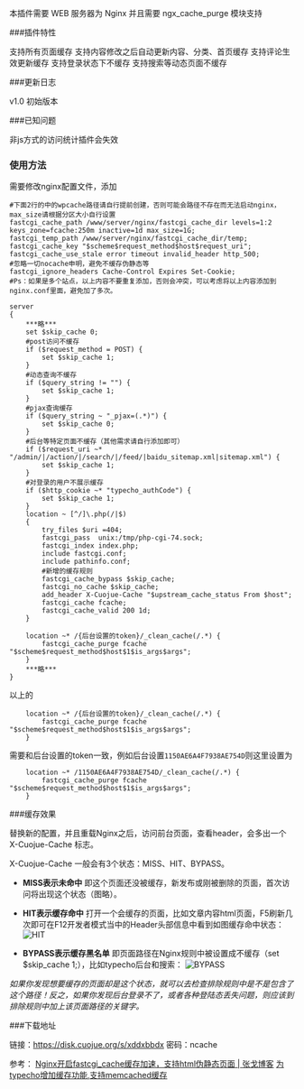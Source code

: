 本插件需要 WEB 服务器为 Nginx 并且需要 ngx_cache_purge 模块支持

###插件特性

支持所有页面缓存
支持内容修改之后自动更新内容、分类、首页缓存
支持评论生效更新缓存
支持登录状态下不缓存
支持搜索等动态页面不缓存

###更新日志

v1.0 初始版本

###已知问题

非js方式的访问统计插件会失效

### 使用方法

需要修改nginx配置文件，添加
```nginx
#下面2行的中的wpcache路径请自行提前创建，否则可能会路径不存在而无法启动nginx，max_size请根据分区大小自行设置
fastcgi_cache_path /www/server/nginx/fastcgi_cache_dir levels=1:2 keys_zone=fcache:250m inactive=1d max_size=1G;
fastcgi_temp_path /www/server/nginx/fastcgi_cache_dir/temp;
fastcgi_cache_key "$scheme$request_method$host$request_uri";
fastcgi_cache_use_stale error timeout invalid_header http_500;
#忽略一切nocache申明，避免不缓存伪静态等
fastcgi_ignore_headers Cache-Control Expires Set-Cookie;
#Ps：如果是多个站点，以上内容不要重复添加，否则会冲突，可以考虑将以上内容添加到nginx.conf里面，避免加了多次。
```

```nginx
server
{
	***略***
	set $skip_cache 0;
	#post访问不缓存
	if ($request_method = POST) {
		set $skip_cache 1;
	}
	#动态查询不缓存
	if ($query_string != "") {
		set $skip_cache 1;
	}
	#pjax查询缓存
	if ($query_string ~ "_pjax=(.*)") {
		set $skip_cache 0;
	}
	#后台等特定页面不缓存（其他需求请自行添加即可）
	if ($request_uri ~* "/admin/|/action/|/search/|/feed/|baidu_sitemap.xml|sitemap.xml") {
		set $skip_cache 1;
	}
	#对登录的用户不展示缓存
	if ($http_cookie ~* "typecho_authCode") {
		set $skip_cache 1;
	}
	location ~ [^/]\.php(/|$)
	{
		try_files $uri =404;
		fastcgi_pass  unix:/tmp/php-cgi-74.sock;
		fastcgi_index index.php;
		include fastcgi.conf;
		include pathinfo.conf;
		#新增的缓存规则
		fastcgi_cache_bypass $skip_cache;
		fastcgi_no_cache $skip_cache;
		add_header X-Cuojue-Cache "$upstream_cache_status From $host";
		fastcgi_cache fcache;
		fastcgi_cache_valid 200 1d;
	}

	location ~* /{后台设置的token}/_clean_cache(/.*) {
		fastcgi_cache_purge fcache "$scheme$request_method$host$1$is_args$args";
	}
	***略***
}
```
以上的
```nginx
	location ~* /{后台设置的token}/_clean_cache(/.*) {
		fastcgi_cache_purge fcache "$scheme$request_method$host$1$is_args$args";
	}
```
需要和后台设置的token一致，例如后台设置`1150AE6A4F7938AE754D`则这里设置为
```nginx
	location ~* /1150AE6A4F7938AE754D/_clean_cache(/.*) {
		fastcgi_cache_purge fcache "$scheme$request_method$host$1$is_args$args";
	}
```

###缓存效果

替换新的配置，并且重载Nginx之后，访问前台页面，查看header，会多出一个 X-Cuojue-Cache 标志。

X-Cuojue-Cache 一般会有3个状态：MISS、HIT、BYPASS。

- **MISS表示未命中**
即这个页面还没被缓存，新发布或刚被删除的页面，首次访问将出现这个状态（图略）。

- **HIT表示缓存命中**
打开一个会缓存的页面，比如文章内容html页面，F5刷新几次即可在F12开发者模式当中的Header头部信息中看到如图缓存命中状态：
![HIT](https://cuojue.org/usr/uploads/2020/02/2906163519.png)

- **BYPASS表示缓存黑名单**
即页面路径在Nginx规则中被设置成不缓存（set $skip_cache 1;），比如typecho后台和搜索：
![BYPASS](https://cuojue.org/usr/uploads/2020/02/4256031367.png)

*如果你发现想要缓存的页面却是这个状态，就可以去检查排除规则中是不是包含了这个路径！反之，如果你发现后台登录不了，或者各种登陆态丢失问题，则应该到排除规则中加上该页面路径的关键字。*

###下载地址

链接：https://disk.cuojue.org/s/xddxbbdx   密码：ncache


参考：
[Nginx开启fastcgi_cache缓存加速，支持html伪静态页面 | 张戈博客](https://zhangge.net/5042.html "Nginx开启fastcgi_cache缓存加速，支持html伪静态页面 | 张戈博客")
[为typecho增加缓存功能,支持memcached缓存](https://cuojue.org/read/typecho-cache-memcache.html "为typecho增加缓存功能,支持memcached缓存")
